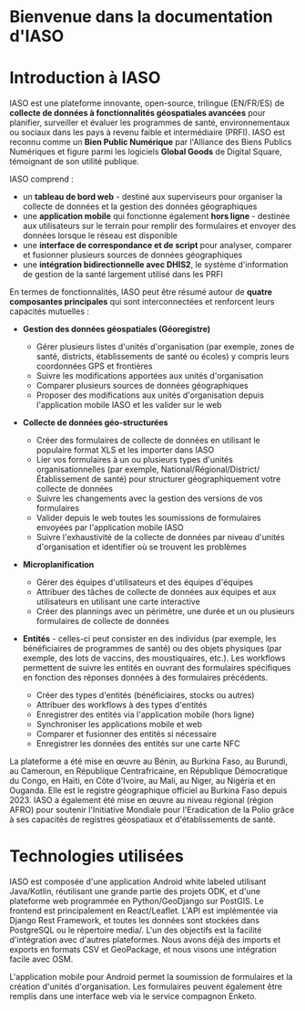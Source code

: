 # Bienvenue dans la documentation d'IASO

# Introduction à IASO
IASO est une plateforme innovante, open-source, trilingue (EN/FR/ES) de **collecte de données à fonctionnalités géospatiales avancées** pour planifier, surveiller et évaluer les programmes de santé, environnementaux ou sociaux dans les pays à revenu faible et intermédiaire (PRFI). IASO est reconnu comme un **Bien Public Numérique** par l'Alliance des Biens Publics Numériques et figure parmi les logiciels **Global Goods** de Digital Square, témoignant de son utilité publique.

IASO comprend :

- un **tableau de bord web** - destiné aux superviseurs pour organiser la collecte de données et la gestion des données géographiques
- une **application mobile** qui fonctionne également **hors ligne** - destinée aux utilisateurs sur le terrain pour remplir des formulaires et envoyer des données lorsque le réseau est disponible
- une **interface de correspondance et de script** pour analyser, comparer et fusionner plusieurs sources de données géographiques
- une **intégration bidirectionnelle avec DHIS2**, le système d'information de gestion de la santé largement utilisé dans les PRFI
  
En termes de fonctionnalités, IASO peut être résumé autour de **quatre composantes principales** qui sont interconnectées et renforcent leurs capacités mutuelles :

- **Gestion des données géospatiales (Géoregistre)**
    - Gérer plusieurs listes d'unités d'organisation (par exemple, zones de santé, districts, établissements de santé ou écoles) y compris leurs coordonnées GPS et frontières
    - Suivre les modifications apportées aux unités d'organisation
    - Comparer plusieurs sources de données géographiques
    - Proposer des modifications aux unités d'organisation depuis l'application mobile IASO et les valider sur le web
   
- **Collecte de données géo-structurées**
    - Créer des formulaires de collecte de données en utilisant le populaire format XLS et les importer dans IASO
    - Lier vos formulaires à un ou plusieurs types d'unités organisationnelles (par exemple, National/Régional/District/Établissement de santé) pour structurer géographiquement votre collecte de données
    - Suivre les changements avec la gestion des versions de vos formulaires
    - Valider depuis le web toutes les soumissions de formulaires envoyées par l'application mobile IASO
    - Suivre l'exhaustivité de la collecte de données par niveau d'unités d'organisation et identifier où se trouvent les problèmes
 
- **Microplanification**
    - Gérer des équipes d'utilisateurs et des équipes d'équipes
    - Attribuer des tâches de collecte de données aux équipes et aux utilisateurs en utilisant une carte interactive
    - Créer des plannings avec un périmètre, une durée et un ou plusieurs formulaires de collecte de données
 
- **Entités** - celles-ci peut consister en des individus (par exemple, les bénéficiaires de programmes de santé) ou des objets physiques (par exemple, des lots de vaccins, des moustiquaires, etc.). Les workflows permettent de suivre les entités en ouvrant des formulaires spécifiques en fonction des réponses données à des formulaires précédents.
    - Créer des types d'entités (bénéficiaires, stocks ou autres)
    - Attribuer des workflows à des types d'entités
    - Enregistrer des entités via l'application mobile (hors ligne)
    - Synchroniser les applications mobile et web
    - Comparer et fusionner des entités si nécessaire
    - Enregistrer les données des entités sur une carte NFC
 
La plateforme a été mise en œuvre au Bénin, au Burkina Faso, au Burundi, au Cameroun, en République Centrafricaine, en République Démocratique du Congo, en Haïti, en Côte d'Ivoire, au Mali, au Niger, au Nigéria et en Ouganda. Elle est le registre géographique officiel au Burkina Faso depuis 2023. IASO a également été mise en œuvre au niveau régional (région AFRO) pour soutenir l'Initiative Mondiale pour l'Eradication de la Polio grâce à ses capacités de registres géospatiaux et d'établissements de santé.

# Technologies utilisées
IASO est composée d'une application Android white labeled utilisant Java/Kotlin, réutilisant une grande partie des projets ODK, et d'une plateforme web programmée en Python/GeoDjango sur PostGIS. Le frontend est principalement en React/Leaflet. L'API est implémentée via Django Rest Framework, et toutes les données sont stockées dans PostgreSQL ou le répertoire media/. L'un des objectifs est la facilité d'intégration avec d'autres plateformes. Nous avons déjà des imports et exports en formats CSV et GeoPackage, et nous visons une intégration facile avec OSM.

L'application mobile pour Android permet la soumission de formulaires et la création d'unités d'organisation. Les formulaires peuvent également être remplis dans une interface web via le service compagnon Enketo.

